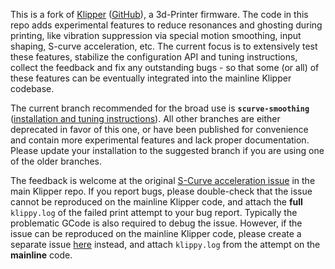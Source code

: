 This is a fork of [Klipper](https://www.klipper3d.org/)
([GitHub](https://github.com/KevinOConnor/klipper)), a 3d-Printer firmware.
The code in this repo adds experimental features to reduce resonances and
ghosting during printing, like vibration suppression via special motion
smoothing, input shaping, S-curve acceleration, etc. The current focus is to
extensively test these features, stabilize the configuration API and tuning
instructions, collect the feedback and fix any outstanding bugs - so that some
(or all) of these features can be eventually integrated into the mainline
Klipper codebase.

The current branch recommended for the broad use is **`scurve-smoothing`**
([installation and tuning instructions](https://github.com/dmbutyugin/klipper/blob/scurve-smoothing/docs/S-Curve.md#switch-to-s-curve-acceleration-branch)).
All other branches are either deprecated in favor of this one, or have been
published for convenience and contain more experimental features and lack
proper documentation. Please update your installation to the suggested branch
if you are using one of the older branches.

The feedback is welcome at the original
[S-Curve acceleration issue](https://github.com/KevinOConnor/klipper/issues/57)
in the main Klipper repo. If you report bugs, please double-check that the issue
cannot be reproduced on the mainline Klipper code, and attach the **full**
`klippy.log` of the failed print attempt to your bug report. Typically the
problematic GCode is also required to debug the issue. However, if the issue
can be reproduced on the mainline Klipper code, please create a separate issue
[here](https://github.com/KevinOConnor/klipper/issues) instead, and attach
`klippy.log` from the attempt on the **mainline** code.
